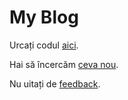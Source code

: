 # My Blog

Urcați codul [aici](https://www.dropbox.com/request/hL6t4msEPRfbKuRzOCTe).

Hai să încercăm [ceva nou](https://b.socrative.com/login/student/).

Nu uitați de [feedback](https://victorlocoman.typeform.com/to/Bsta9h).

